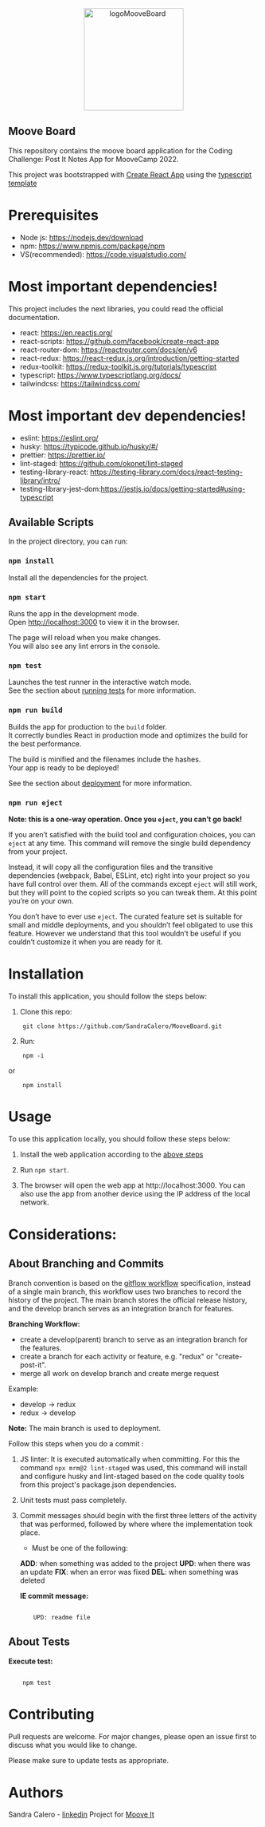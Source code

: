 <div align="center">
  <a href="https://mooveboard.herokuapp.com/">
    <img
      height="205"
      width="200"
      alt="logoMooveBoard"
      src="https://user-images.githubusercontent.com/85451781/172500870-aae1d6ce-b44c-4fe8-a1cc-dc6c7ae47030.png"
    />
  </a>
</div>

## Moove Board

This repository contains the moove board application for the Coding Challenge: Post It Notes App for MooveCamp 2022.

This project was bootstrapped with [Create React App](https://github.com/facebook/create-react-app) using the [typescript template](https://create-react-app.dev/docs/getting-started#selecting-a-template)

# Prerequisites

- Node js: https://nodejs.dev/download
- npm: https://www.npmjs.com/package/npm
- VS(recommended): https://code.visualstudio.com/

# Most important dependencies!

This project includes the next libraries, you could read the official documentation.

- react: https://en.reactjs.org/
- react-scripts: https://github.com/facebook/create-react-app
- react-router-dom: https://reactrouter.com/docs/en/v6
- react-redux: https://react-redux.js.org/introduction/getting-started
- redux-toolkit: https://redux-toolkit.js.org/tutorials/typescript
- typescript: https://www.typescriptlang.org/docs/
- tailwindcss: https://tailwindcss.com/

# Most important dev dependencies!

- eslint: https://eslint.org/
- husky: https://typicode.github.io/husky/#/
- prettier: https://prettier.io/
- lint-staged: https://github.com/okonet/lint-staged
- testing-library-react: https://testing-library.com/docs/react-testing-library/intro/
- testing-library-jest-dom:https://jestjs.io/docs/getting-started#using-typescript

## Available Scripts

In the project directory, you can run:

### `npm install`

Install all the dependencies for the project.

### `npm start`

Runs the app in the development mode.\
Open [http://localhost:3000](http://localhost:3000) to view it in the browser.

The page will reload when you make changes.\
You will also see any lint errors in the console.

### `npm test`

Launches the test runner in the interactive watch mode.\
See the section about [running tests](https://facebook.github.io/create-react-app/docs/running-tests) for more information.

### `npm run build`

Builds the app for production to the `build` folder.\
It correctly bundles React in production mode and optimizes the build for the best performance.

The build is minified and the filenames include the hashes.\
Your app is ready to be deployed!

See the section about [deployment](https://facebook.github.io/create-react-app/docs/deployment) for more information.

### `npm run eject`

**Note: this is a one-way operation. Once you `eject`, you can’t go back!**

If you aren’t satisfied with the build tool and configuration choices, you can `eject` at any time. This command will remove the single build dependency from your project.

Instead, it will copy all the configuration files and the transitive dependencies (webpack, Babel, ESLint, etc) right into your project so you have full control over them. All of the commands except `eject` will still work, but they will point to the copied scripts so you can tweak them. At this point you’re on your own.

You don’t have to ever use `eject`. The curated feature set is suitable for small and middle deployments, and you shouldn’t feel obligated to use this feature. However we understand that this tool wouldn’t be useful if you couldn’t customize it when you are ready for it.

# Installation

To install this application, you should follow the steps below:

1. Clone this repo:

```
    git clone https://github.com/SandraCalero/MooveBoard.git
```

2. Run:

```
    npm -i
```

or

```
    npm install
```

# Usage

To use this application locally, you should follow these steps below:

1. Install the web application according to the [above steps](#installation)

2. Run `npm start`.

3. The browser will open the web app at http://localhost:3000. You can also use the app from another device using the IP address of the local network.

# Considerations:

## About Branching and Commits

Branch convention is based on the [gitflow workflow](https://www.atlassian.com/git/tutorials/comparing-workflows/gitflow-workflow) specification, instead of a single main branch, this workflow uses two branches to record the history of the project. The main branch stores the official release history, and the develop branch serves as an integration branch for features.

**Branching Workflow:**

- create a develop(parent) branch to serve as an integration branch for the features.
- create a branch for each activity or feature, e.g. "redux" or "create-post-it".
- merge all work on develop branch and create merge request

Example:

- develop -> redux
- redux -> develop

**Note:** The main branch is used to deployment.

Follow this steps when you do a commit :

1. JS linter: It is executed automatically when committing. For this the command `npx mrm@2 lint-staged` was used, this command will install and configure husky and lint-staged based on the code quality tools from this project's package.json dependencies.

2. Unit tests must pass completely.

3. Commit messages should begin with the first three letters of the activity that was performed, followed by where where the implementation took place.

   - Must be one of the following:

   **ADD**: when something was added to the project
   **UPD**: when there was an update
   **FIX**: when an error was fixed
   **DEL**: when something was deleted

   **IE commit message:**

```

       UPD: readme file

```

## About Tests

**Execute test:**

```

    npm test

```

# Contributing

Pull requests are welcome. For major changes, please open an issue first to discuss what you would like to change.

Please make sure to update tests as appropriate.

# Authors

Sandra Calero - [linkedin](https://www.linkedin.com/in/sandra-liliana-calero/)
Project for [Moove It](https://moove-it.com/)
